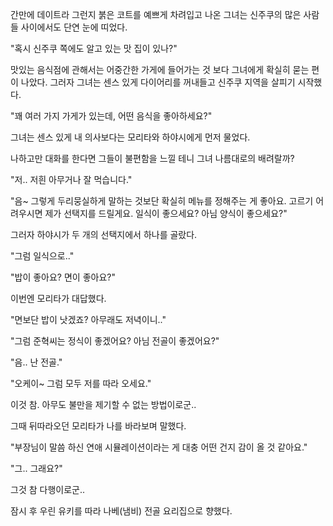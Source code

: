 간만에 데이트라 그런지 붉은 코트를 예쁘게 차려입고 나온 그녀는 신주쿠의 많은 사람들 사이에서도 단연 눈에 띠었다.

"혹시 신주쿠 쪽에도 알고 있는 맛 집이 있나?"

맛있는 음식점에 관해서는 어중간한 가게에 들어가는 것 보다 그녀에게 확실히 묻는 편이 나았다. 그러자 그녀는 센스 있게 다이어리를 꺼내들고 신주쿠 지역을 살피기 시작했다.

"꽤 여러 가지 가게가 있는데, 어떤 음식을 좋아하세요?"

그녀는 센스 있게 내 의사보다는 모리타와 하야시에게 먼저 물었다.

나하고만 대화를 한다면 그들이 불편함을 느낄 테니 그녀 나름대로의 배려랄까?

"저.. 저흰 아무거나 잘 먹습니다."

"음~ 그렇게 두리뭉실하게 말하는 것보단 확실히 메뉴를 정해주는 게 좋아요. 고르기 어려우시면 제가 선택지를 드릴게요. 일식이 좋으세요? 아님 양식이 좋으세요?"

그러자 하야시가 두 개의 선택지에서 하나를 골랐다.

"그럼 일식으로.."

"밥이 좋아요? 면이 좋아요?"

이번엔 모리타가 대답했다.

"면보단 밥이 낫겠죠? 아무래도 저녁이니.."

"그럼 준혁씨는 정식이 좋겠어요? 아님 전골이 좋겠어요?"

"음.. 난 전골."

"오케이~ 그럼 모두 저를 따라 오세요."

이것 참. 아무도 불만을 제기할 수 없는 방법이로군..

그때 뒤따라오던 모리타가 나를 바라보며 말했다.

"부장님이 말씀 하신 연애 시뮬레이션이라는 게 대충 어떤 건지 감이 올 것 같아요."

"그.. 그래요?"

그것 참 다행이로군..

잠시 후 우린 유키를 따라 나베(냄비) 전골 요리집으로 향했다.